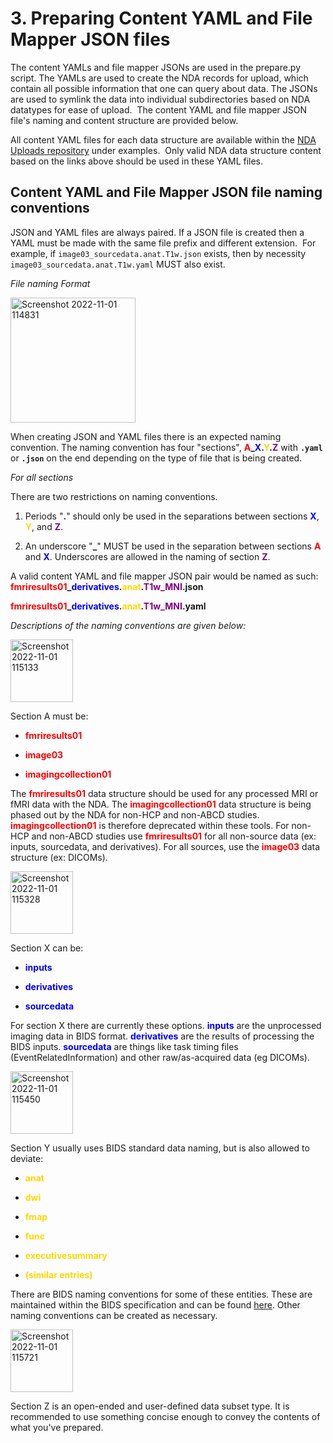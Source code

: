 # 3. Preparing Content YAML and File Mapper JSON files

The content YAMLs and file mapper JSONs are used in the prepare.py
script. The YAMLs are used to create the NDA records for upload, which
contain all possible information that one can query about data. The
JSONs are used to symlink the data into individual subdirectories based
on NDA datatypes for ease of upload.  The content YAML and file mapper
JSON file's naming and content structure are provided below.

All content YAML files for each data structure are available within the [NDA Uploads
repository](https://github.com/DCAN-Labs/nda-bids-upload)
under examples.  Only valid NDA data structure content based on the
links above should be used in these YAML files.

## Content YAML and File Mapper JSON file naming conventions
JSON and YAML files are always paired. If a JSON file is created then a
YAML must be made with the same file prefix and different extension. 
For example, if `image03_sourcedata.anat.T1w.json` exists, then by
necessity `image03_sourcedata.anat.T1w.yaml` MUST also exist.

*File naming Format*

<img width="200" alt="Screenshot 2022-11-01 114831" src="https://user-images.githubusercontent.com/102316699/199289968-deb0ef10-5264-4578-bee0-69e41a768069.png">

When creating JSON and YAML files there is an expected naming
convention. The naming convention has four "sections", **<span style="color:red">A</span>_<span style="color:blue">X</span>.<span style="color:gold">Y</span>.<span style="color:purple">Z</span>** with
**`.yaml`** or **`.json`** on the end depending on the type of file that is
being created. 

*For all sections*

There are two restrictions on naming conventions.

1.  Periods "**.**" should only be used in the separations between sections **<span style="color:blue">X</span>**, **<span style="color:gold">Y</span>**, and **<span style="color:purple">Z</span>**.

2.  An underscore "**_**" MUST be used in the separation between sections **<span style="color:red">A</span>** and **<span style="color:blue">X</span>**. Underscores are allowed in the naming of section **<span style="color:purple">Z</span>**.

A valid content YAML and file mapper JSON pair would be named as such:\
**<span style="color:red">fmriresults01</span>_<span style="color:blue">derivatives</span>.<span style="color:gold">anat</span>.<span style="color:purple">T1w_MNI</span>.json**

**<span style="color:red">fmriresults01</span>_<span style="color:blue">derivatives</span>.<span style="color:gold">anat</span>.<span style="color:purple">T1w_MNI</span>.yaml**

*Descriptions of the naming conventions are given below:*

<img width="100" alt="Screenshot 2022-11-01 115133" src="https://user-images.githubusercontent.com/102316699/199290610-e3af1791-5c2d-44b3-a07a-de8a28e97420.png">

Section A must be:

-   **<span style="color:red">fmriresults01</span>**

-   **<span style="color:red">image03</span>**

-   **<span style="color:red">imagingcollection01</span>**

The **<span style="color:red">fmriresults01</span>** data structure should be used for any processed
MRI or fMRI data with the NDA. The **<span style="color:red">imagingcollection01</span>** data
structure is being phased out by the NDA for non-HCP and non-ABCD
studies. **<span style="color:red">imagingcollection01</span>** is therefore deprecated within these
tools. For non-HCP and non-ABCD studies use **<span style="color:red">fmriresults01</span>** for all
non-source data (ex: inputs, sourcedata, and derivatives). For all
sources, use the **<span style="color:red">image03</span>** data structure (ex: DICOMs).

<img width="100" alt="Screenshot 2022-11-01 115328" src="https://user-images.githubusercontent.com/102316699/199291057-d4a5dbfd-5cbe-4a40-bf6c-db1911eaa885.png">

Section X can be:

-   **<span style="color:blue">inputs</span>**

-   **<span style="color:blue">derivatives</span>**

-   **<span style="color:blue">sourcedata</span>**

For section X there are currently these options. **<span style="color:blue">inputs</span>** are the
unprocessed imaging data in BIDS format. **<span style="color:blue">derivatives</span>** are the results
of processing the BIDS inputs. **<span style="color:blue">sourcedata</span>** are things like task
timing files (EventRelatedInformation) and other raw/as-acquired data
(eg DICOMs).

<img width="100" alt="Screenshot 2022-11-01 115450" src="https://user-images.githubusercontent.com/102316699/199291436-69d8bc56-be46-483a-a8a7-a4630ff02ac2.png">

Section Y usually uses BIDS standard data naming, but is also allowed to deviate:

-   **<span style="color:gold">anat</span>**

-   **<span style="color:gold">dwi</span>**

-   **<span style="color:gold">fmap</span>**

-   **<span style="color:gold">func</span>**

-   **<span style="color:gold">executivesummary</span>**

-   **<span style="color:gold">(similar entries)</span>**

There are BIDS naming conventions for some of these entities. These are
maintained within the BIDS specification and can be found
[here](https://bids-specification.readthedocs.io/en/stable/99-appendices/04-entity-table.html#magnetic-resonance-imaging).
Other naming conventions can be created as necessary.

<img width="100" alt="Screenshot 2022-11-01 115721" src="https://user-images.githubusercontent.com/102316699/199291771-164f0cec-dd9a-42fe-8366-27d775a04350.png">

Section Z is an open-ended and user-defined data subset type. It is recommended to
use something concise enough to convey the contents of what you've
prepared.
